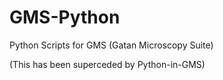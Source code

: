 # GMS-Python
Python Scripts for GMS (Gatan Microscopy Suite)

(This has been superceded by Python-in-GMS)
